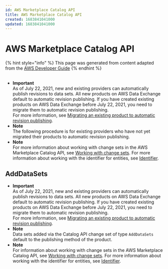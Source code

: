 ```yaml
---
id: AWS Marketplace Catalog API
title: AWS Marketplace Catalog API
created: 1683841041000
updated: 1683841041000
---
```

# AWS Marketplace Catalog API

{% hint style="info" %}
This page was generated from content adapted from the [AWS Developer Guide](https://github.com/awsdocs/aws-data-exchange-user-guide.git)
{% endhint %}

## 

- **Important**  
As of July 22, 2021, new and existing providers can automatically publish revisions to data sets\. All new products on AWS Data Exchange default to automatic revision publishing\. If you have created existing products on AWS Data Exchange before July 22, 2021, you need to migrate them to automatic revision publishing\.  
For more information, see [Migrating an existing product to automatic revision publishing](updating-products.md#migrate-product)\.
- **Note**  
The following procedure is for existing providers who have not yet migrated their products to automatic revision publishing\.
- **Note**  
For more information about working with change sets in the AWS Marketplace Catalog API, see [ Working with change sets](https://docs.aws.amazon.com/marketplace-catalog/latest/api-reference/welcome.html#working-with-change-sets)\. For more information about working with the identifier for entities, see [Identifier](https://docs.aws.amazon.com/marketplace-catalog/latest/api-reference/welcome.html#identifier)\.


## AddDataSets

- **Important**  
As of July 22, 2021, new and existing providers can automatically publish revisions to data sets\. All new products on AWS Data Exchange default to automatic revision publishing\. If you have created existing products on AWS Data Exchange before July 22, 2021, you need to migrate them to automatic revision publishing\.  
For more information, see [Migrating an existing product to automatic revision publishing](updating-products.md#migrate-product)\.
- **Note**  
Data sets added via the Catalog API change set of type `AddDataSets` default to the publishing method of the product\.
- **Note**  
For information about working with change sets in the AWS Marketplace Catalog API, see [ Working with change sets](https://docs.aws.amazon.com/marketplace-catalog/latest/api-reference/welcome.html#working-with-change-sets)\. For more information about working with the identifier for entities, see [Identifier](https://docs.aws.amazon.com/marketplace-catalog/latest/api-reference/welcome.html#identifier)\.

